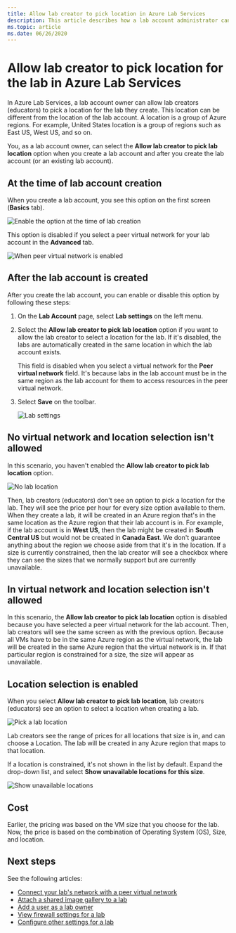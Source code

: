 ```yaml
---
title: Allow lab creator to pick location in Azure Lab Services
description: This article describes how a lab account administrator can allow lab creators to pick locations for their labs. 
ms.topic: article
ms.date: 06/26/2020
---
```


# Allow lab creator to pick location for the lab in Azure Lab Services
In Azure Lab Services, a lab account owner can allow lab creators (educators) to pick a location for the lab they create. This location can be different from the location of the lab account. A location is a group of Azure regions. For example, United States location is a group of regions such as East US, West US, and so on. 

You, as a lab account owner, can select the **Allow lab creator to pick lab location** option when you create a lab account and after you create the lab account (or an existing lab account). 

## At the time of lab account creation
When you create a lab account, you see this option on the first screen (**Basics** tab). 

![Enable the option at the time of lab creation](./media/allow-lab-creator-pick-lab-location/create-lab-account.png)

This option is disabled if you select a peer virtual network for your lab account in the **Advanced** tab.  

![When peer virtual network is enabled](./media/allow-lab-creator-pick-lab-location/peer-virtual-network.png)


## After the lab account is created
After you create the lab account, you can enable or disable this option by following these steps: 

1. On the **Lab Account** page, select **Lab settings** on the left menu.
2. Select the **Allow lab creator to pick lab location** option if you want to allow the lab creator to select a location for the lab. If it's disabled, the labs are automatically created in the same location in which the lab account exists. 
    
    This field is disabled when you select a virtual network for the **Peer virtual network** field. It's because labs in the lab account must be in the same region as the lab account for them to access resources in the peer virtual network. 
1. Select **Save** on the toolbar. 

    ![Lab settings](./media/allow-lab-creator-pick-lab-location/lab-settings.png)

## No virtual network and location selection isn't allowed
In this scenario, you haven't enabled the **Allow lab creator to pick lab location** option. 

![No lab location](./media/allow-lab-creator-pick-lab-location/lab-no-location.png)

Then, lab creators (educators) don't see an option to pick a location for the lab. They will see the price per hour for every size option available to them. When they create a lab, it will be created in an Azure region that's in the same location as the Azure region that their lab account is in. For example, if the lab account is in **West US**, then the lab might be created in **South Central US** but would not be created in **Canada East**. We don't guarantee anything about the region we choose aside from that it's in the location. If a size is currently constrained, then the lab creator will see a checkbox where they can see the sizes that we normally support but are currently unavailable. 

## In virtual network and location selection isn't allowed
In this scenario, the **Allow lab creator to pick lab location** option is disabled because you have selected a peer virtual network for the lab account. Then, lab creators will see the same screen as with the previous option. Because all VMs have to be in the same Azure region as the virtual network, the lab will be created in the same Azure region that the virtual network is in. If that particular region is constrained for a size, the size will appear as unavailable. 

## Location selection is enabled
When you select **Allow lab creator to pick lab location**, lab creators (educators) see an option to select a location when creating a lab. 

![Pick a lab location](./media/allow-lab-creator-pick-lab-location/location-selection.png)

Lab creators see the range of prices for all locations that size is in, and can choose a Location. The lab will be created in any Azure region that maps to that location.

If a location is constrained, it's not shown in the list by default. Expand the drop-down list, and select **Show unavailable locations for this size**. 

![Show unavailable locations](./media/allow-lab-creator-pick-lab-location/show-unavailable-locations.png)

## Cost
Earlier, the pricing was based on the VM size that you choose for the lab. Now, the price is based on the combination of Operating System (OS), Size, and location. 

## Next steps
See the following articles:

- [Connect your lab's network with a peer virtual network](how-to-connect-peer-virtual-network.md)
- [Attach a shared image gallery to a lab](how-to-attach-detach-shared-image-gallery.md)
- [Add a user as a lab owner](how-to-add-user-lab-owner.md)
- [View firewall settings for a lab](how-to-configure-firewall-settings.md)
- [Configure other settings for a lab](how-to-configure-lab-accounts.md)